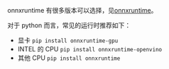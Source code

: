 
onnxruntime 有很多版本可以选择，见[onnxruntime](https://onnxruntime.ai/)。

对于 python 而言，常见的运行时推荐如下：

* 显卡 `pip install onnxruntime-gpu`
* INTEL 的 CPU `pip install onnxruntime-openvino`
* 其他 CPU `pip install onnxruntime`
